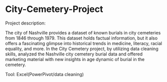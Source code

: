 # City-Cemetery-Project

Project description:

The city of Nashville provides a dataset of known burials in city cemeteries from 1846 through 1979. This dataset holds factual information, but it also offers a fascinating glimpse into historical trends in medicine, literacy, racial equality, and more.
In the City Cemetery project, by utilizing data cleaning skills, analyzed the Nashville city cemetery burial data and offered marketing material with new insights in age dynamic of burial in the cemetery.

Tool:
Excel(PowerPivot/data cleaning)
